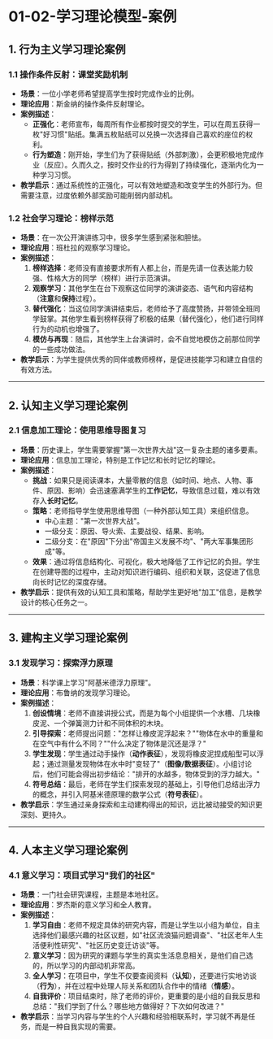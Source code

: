 # 01-02-学习理论模型-案例

## 1. 行为主义学习理论案例

### 1.1 操作条件反射：课堂奖励机制

* **场景**：一位小学老师希望提高学生按时完成作业的比例。
* **理论应用**：斯金纳的操作条件反射理论。
* **案例描述**：
  * **正强化**：老师宣布，每周所有作业都按时提交的学生，可以在周五获得一枚"好习惯"贴纸。集满五枚贴纸可以兑换一次选择自己喜欢的座位的权利。
  * **行为塑造**：刚开始，学生们为了获得贴纸（外部刺激），会更积极地完成作业（反应）。久而久之，按时交作业的行为得到了持续强化，逐渐内化为一种学习习惯。
* **教学启示**：通过系统性的正强化，可以有效地塑造和改变学生的外部行为。但需要注意，过度依赖外部奖励可能削弱内部动机。

### 1.2 社会学习理论：榜样示范

* **场景**：在一次公开演讲练习中，很多学生感到紧张和胆怯。
* **理论应用**：班杜拉的观察学习理论。
* **案例描述**：
    1. **榜样选择**：老师没有直接要求所有人都上台，而是先请一位表达能力较强、性格大方的同学（榜样）进行示范演讲。
    2. **观察学习**：其他学生在台下观察这位同学的演讲姿态、语气和内容结构（**注意**和**保持**过程）。
    3. **替代强化**：当这位同学演讲结束后，老师给予了高度赞扬，并带领全班同学鼓掌。其他学生看到榜样获得了积极的结果（替代强化），他们进行同样行为的动机也增强了。
    4. **模仿与再现**：随后，其他学生上台演讲时，会不自觉地模仿之前那位同学的一些成功做法。
* **教学启示**：为学生提供优秀的同伴或教师榜样，是促进技能学习和建立自信的有效方法。

---

## 2. 认知主义学习理论案例

### 2.1 信息加工理论：使用思维导图复习

* **场景**：历史课上，学生需要掌握"第一次世界大战"这一复杂主题的诸多要素。
* **理论应用**：信息加工理论，特别是工作记忆和长时记忆的理论。
* **案例描述**：
  * **挑战**：如果只是阅读课本，大量零散的信息（如时间、地点、人物、事件、原因、影响）会迅速塞满学生的**工作记忆**，导致信息过载，难以有效存入**长时记忆**。
  * **策略**：老师指导学生使用思维导图（一种外部认知工具）来组织信息。
    * 中心主题："第一次世界大战"。
    * 一级分支：原因、导火索、主要战役、结果、影响。
    * 二级分支：在"原因"下分出"帝国主义发展不均"、"两大军事集团形成"等。
  * **效果**：通过将信息结构化、可视化，极大地降低了工作记忆的负担。学生在创建导图的过程中，主动对知识进行编码、组织和关联，这促进了信息向长时记忆的深度存储。
* **教学启示**：提供有效的认知工具和策略，帮助学生更好地"加工"信息，是教学设计的核心任务之一。

---

## 3. 建构主义学习理论案例

### 3.1 发现学习：探索浮力原理

* **场景**：科学课上学习"阿基米德浮力原理"。
* **理论应用**：布鲁纳的发现学习理论。
* **案例描述**：
    1. **创设情境**：老师不直接讲授公式，而是为每个小组提供一个水槽、几块橡皮泥、一个弹簧测力计和不同体积的木块。
    2. **引导探索**：老师提出问题："怎样让橡皮泥浮起来？""物体在水中的重量和在空气中有什么不同？""什么决定了物体是沉还是浮？"
    3. **学生发现**：学生通过动手操作（**动作表征**），发现将橡皮泥捏成船型可以浮起；通过测量发现物体在水中时"变轻了"（**图像/数据表征**）。小组讨论后，他们可能会得出初步结论："排开的水越多，物体受到的浮力越大。"
    4. **符号总结**：最后，老师在学生们探索发现的基础上，引导他们总结出浮力的概念，并引入阿基米德原理的数学公式（**符号表征**）。
* **教学启示**：学生通过亲身探索和主动建构得出的知识，远比被动接受的知识更深刻、更持久。

---

## 4. 人本主义学习理论案例

### 4.1 意义学习：项目式学习"我们的社区"

* **场景**：一门社会研究课程，主题是本地社区。
* **理论应用**：罗杰斯的意义学习和全人教育。
* **案例描述**：
    1. **学习自由**：老师不规定具体的研究内容，而是让学生以小组为单位，自主选择他们最感兴趣的社区议题，如"社区流浪猫问题调查"、"社区老年人生活便利性研究"、"社区历史变迁访谈"等。
    2. **意义学习**：因为研究的课题与学生的真实生活息息相关，是他们自己选的，所以学习的内部动机非常高。
    3. **全人学习**：在项目中，学生不仅要查阅资料（**认知**），还要进行实地访谈（**行为**），并在过程中处理人际关系和团队合作中的情绪（**情感**）。
    4. **自我评价**：项目结束时，除了老师的评价，更重要的是小组的自我反思和总结："我们学到了什么？哪些地方做得好？下次如何改进？"
* **教学启示**：当学习内容与学生的个人兴趣和经验相联系时，学习就不再是任务，而是一种自我实现的需要。
